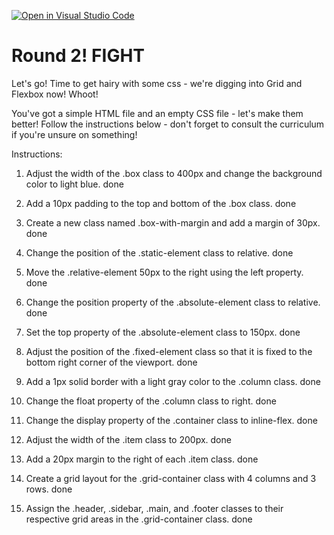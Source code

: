 [![Open in Visual Studio Code](https://classroom.github.com/assets/open-in-vscode-2e0aaae1b6195c2367325f4f02e2d04e9abb55f0b24a779b69b11b9e10269abc.svg)](https://classroom.github.com/online_ide?assignment_repo_id=20200953&assignment_repo_type=AssignmentRepo)
# Round 2! FIGHT

Let's go! Time to get hairy with some css - we're digging into Grid and Flexbox now! Whoot!

You've got a simple HTML file and an empty CSS file - let's make them better! Follow the
instructions below - don't forget to consult the curriculum if you're unsure on something!

Instructions:

1) Adjust the width of the .box class to 400px and change the background color to light blue. done

2) Add a 10px padding to the top and bottom of the .box class. done

3) Create a new class named .box-with-margin and add a margin of 30px. done

4) Change the position of the .static-element class to relative. done

5) Move the .relative-element 50px to the right using the left property. done

6) Change the position property of the .absolute-element class to relative. done

7) Set the top property of the .absolute-element class to 150px. done

8) Adjust the position of the .fixed-element class so that it is fixed to the bottom right corner of the viewport. done

9) Add a 1px solid border with a light gray color to the .column class. done

10) Change the float property of the .column class to right. done

11) Change the display property of the .container class to inline-flex. done

12) Adjust the width of the .item class to 200px. done 

13) Add a 20px margin to the right of each .item class. done

14) Create a grid layout for the .grid-container class with 4 columns and 3 rows. done

15) Assign the .header, .sidebar, .main, and .footer classes to their respective grid areas in the .grid-container class. done
